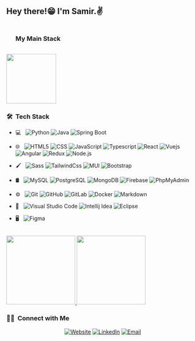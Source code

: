 <h2> Hey there!😁 I'm Samir.✌️</h2>

<!--h1 without bottom border-->
<div id="user-content-toc">
  <ul align="start">
    <summary><h3 style="display: inline-block">My Main Stack</h3></summary>
    
  </ul>
  
</div>
<!--tech stack icons-->
<p align="start">
  <a href="https://skillicons.dev">
    <img src="https://skillicons.dev/icons?i=mongodb,express,react,nodejs&perline=14" width="130px"/>
  </a>
</p>

<h3> 🛠 &nbsp;Tech Stack</h3>

- 💻 &nbsp;
  ![Python](https://img.shields.io/badge/-Python-333333?style=flat&logo=python)
  ![Java](https://img.shields.io/badge/-Java-333333?style=flat&logo=Java&logoColor=007396)
  ![Spring Boot](https://img.shields.io/badge/-SpringBoot-333333?style=flat&logo=SpringBoot&logoColor=007396)

- 🌐 &nbsp;
  ![HTML5](https://img.shields.io/badge/-HTML5-333333?style=flat&logo=HTML5)
  ![CSS](https://img.shields.io/badge/-CSS-333333?style=flat&logo=CSS3&logoColor=1572B6)
  ![JavaScript](https://img.shields.io/badge/-JavaScript-333333?style=flat&logo=javascript)
  ![Typescript](https://img.shields.io/badge/-Typescript-333333?style=flat&logo=typescript)
  ![React](https://img.shields.io/badge/-React-333333?style=flat&logo=react)
  ![Vuejs](https://img.shields.io/badge/-Vue.js-333333?style=flat&logo=vue.js)
  ![Angular](https://img.shields.io/badge/-Angular-333333?style=flat&logo=angular&logoColor=D50000)
  ![Redux](https://img.shields.io/badge/-Redux-333333?style=flat&logo=redux&logoColor=8968FA)
  ![Node.js](https://img.shields.io/badge/-Node.js-333333?style=flat&logo=node.js)
- 🖌 &nbsp;
  ![Sass](https://img.shields.io/badge/-Sass-333333?style=flat&logo=sass)
  ![TailwindCss](https://img.shields.io/badge/-Tailwindcss-333333?style=flat&logo=tailwindcss)
  ![MUI](https://img.shields.io/badge/-MUI-333333?style=flat&logo=MUI)
  ![Bootstrap](https://img.shields.io/badge/-Bootstrap-333333?style=flat&logo=bootstrap&logoColor=563D7C)
- 🛢 &nbsp;
  ![MySQL](https://img.shields.io/badge/-MySQL-333333?style=flat&logo=mysql&logoColor=FF7000)
  ![PostgreSQL](https://img.shields.io/badge/-PostgreSQL-333333?style=flat&logo=PostgreSQL&logoColor=007BFF)
  ![MongoDB](https://img.shields.io/badge/-MongoDB-333333?style=flat&logo=mongodb)
  ![Firebase](https://img.shields.io/badge/-Firebase-333333?style=flat&logo=firebase)
  ![PhpMyAdmin](https://img.shields.io/badge/-PhpMyAdmin-333333?style=flat&logo=PhpMyAdmin)
- ⚙️ &nbsp;
  ![Git](https://img.shields.io/badge/-Git-333333?style=flat&logo=git)
  ![GitHub](https://img.shields.io/badge/-GitHub-333333?style=flat&logo=github)
  ![GitLab](https://img.shields.io/badge/-GitLab-333333?style=flat&logo=gitlab)
  ![Docker](https://img.shields.io/badge/-Docker-333333?style=flat&logo=docker)
  ![Markdown](https://img.shields.io/badge/-Markdown-333333?style=flat&logo=markdown)
- 🔧 &nbsp;
  ![Visual Studio Code](https://img.shields.io/badge/-Visual%20Studio%20Code-333333?style=flat&logo=visual-studio-code&logoColor=007ACC)
  ![Intellij Idea](https://img.shields.io/badge/-Intellij%20Idea-333333?style=flat&logo=intellij-idea)
  ![Eclipse](https://img.shields.io/badge/-Eclipse-333333?style=flat&logo=eclipse-ide&logoColor=2C2255)
- 🖥 &nbsp;
  ![Figma](https://img.shields.io/badge/-Figma-333333?style=flat&logo=figma)

<br/>

<a href="https://github.com/HassenSamir">
  <img height="180em" src="https://github-readme-stats.vercel.app/api?username=HassenSamir&theme=buefy&show_icons=true" />
  <img height="180em" src="https://github-readme-stats.vercel.app/api/top-langs/?username=HassenSamir&theme=buefy&layout=compact" />
</a>

<br/>

<h3> 🤝🏻 &nbsp;Connect with Me </h3>

<p align="center">
<a href="https://www.hassensamir.com/"><img alt="Website" src="https://img.shields.io/badge/Website-www.hassensamir.com-blue?style=flat-square&logo=google-chrome"></a>
<a href="https://www.linkedin.com/in/samir-hassen-620829197/"><img alt="LinkedIn" src="https://img.shields.io/badge/LinkedIn-Hassen%20Samir-blue?style=flat-square&logo=linkedin"></a>
<a href="mailto:shassen092@gmail.com"><img alt="Email" src="https://img.shields.io/badge/Email-shassen092@gmail.com-blue?style=flat-square&logo=gmail"></a>
</p>
